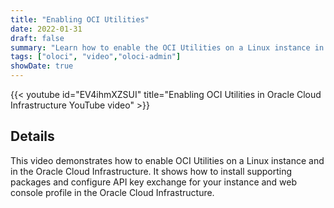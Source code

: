 ```yaml
---
title: "Enabling OCI Utilities"
date: 2022-01-31
draft: false
summary: "Learn how to enable the OCI Utilities on a Linux instance in Oracle Cloud Infrastructure."
tags: ["oloci", "video","oloci-admin"]
showDate: true
---
```


{{< youtube id="EV4ihmXZSUI" title="Enabling OCI Utilities in Oracle Cloud Infrastructure YouTube video" >}}

## Details

This video demonstrates how to enable OCI Utilities on a Linux instance and in the Oracle Cloud Infrastructure. It shows how to install supporting packages and configure API key exchange for your instance and web console profile in the Oracle Cloud Infrastructure.
